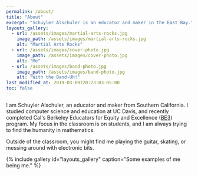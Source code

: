 ```yaml
---
permalink: /about/
title: "About"
excerpt: "Schuyler Alschuler is an educator and maker in the East Bay."
layouts_gallery:
  - url: /assets/images/martial-arts-rocks.jpg
    image_path: /assets/images/martial-arts-rocks.jpg
    alt: "Martial Arts Rocks"
  - url: /assets/images/cover-photo.jpg
    image_path: /assets/images/cover-photo.jpg
    alt: "Me"
  - url: /assets/images/band-photo.jpg
    image_path: /assets/images/band-photo.jpg
    alt: "With the Band-Uh!"
last_modified_at: 2019-03-09T20:23:03-05:00
toc: false
---
```


I am Schuyler Alschuler, an educator and maker from Southern California. I studied computer science and education at UC Davis, and recently completed Cal's Berkeley Educators for Equity and Excellence ([BE3](https://gse.berkeley.edu/professional-programs/teacher-preparation/be3)) program. My focus in the classroom is on students, and I am always trying to find the humanity in mathematics.

Outside of the classroom, you might find me playing the guitar, skating, or messing around with electronic bits.

{% include gallery id="layouts_gallery" caption="Some examples of me being me." %}

